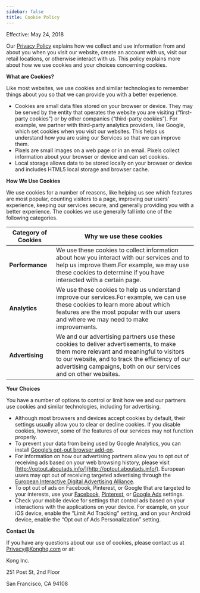 ```yaml
---
sidebar: false
title: Cookie Policy
---
```


Effective: May 24, 2018

Our [Privacy Policy](/privacy/) explains how we collect and use information from and about you when you visit our website, create an account with us, visit our retail locations, or otherwise interact with us. This policy explains more about how we use cookies and your choices concerning cookies.

**What are Cookies?**

Like most websites, we use cookies and similar technologies to remember things about you so that we can provide you with a better experience.

* Cookies are small data files stored on your browser or device. They may be served by the entity that operates the website you are visiting (“first-party cookies”) or by other companies (“third-party cookies”). For example, we partner with third-party analytics providers, like Google, which set cookies when you visit our websites. This helps us understand how you are using our Services so that we can improve them.
* Pixels are small images on a web page or in an email. Pixels collect information about your browser or device and can set cookies.
* Local storage allows data to be stored locally on your browser or device and includes HTML5 local storage and browser cache.

**How We Use Cookies**

We use cookies for a number of reasons, like helping us see which features are most popular, counting visitors to a page, improving our users’ experience, keeping our services secure, and generally providing you with a better experience. The cookies we use generally fall into one of the following categories.

| Category of Cookies | Why we use these cookies                                                                                                                                                                                                                                 |
|---------------------|----------------------------------------------------------------------------------------------------------------------------------------------------------------------------------------------------------------------------------------------------------|
| **Performance**         | We use these cookies to collect information about how you interact with our services and to help us improve them.For example, we may use these cookies to determine if you have interacted with a certain page.                                          |
| **Analytics**           | We use these cookies to help us understand improve our services.For example, we can use these cookies to learn more about which features are the most popular with our users and where we may need to make improvements.                                 |
| **Advertising**         | We and our advertising partners use these cookies to deliver advertisements, to make them more relevant and meaningful to visitors to our website, and to track the efficiency of our advertising campaigns, both on our services and on other websites. |

**Your Choices**

You have a number of options to control or limit how we and our partners use cookies and similar technologies, including for advertising.

* Although most browsers and devices accept cookies by default, their settings usually allow you to clear or decline cookies. If you disable cookies, however, some of the features of our services may not function properly.
* To prevent your data from being used by Google Analytics, you can install [Google’s opt-out browser add-on](https://tools.google.com/dlpage/gaoptout).
* For information on how our advertising partners allow you to opt out of receiving ads based on your web browsing history, please visit [http://optout.aboutads.info/](http://optout.aboutads.info/). European users may opt out of receiving targeted advertising through the [European Interactive Digital Advertising Alliance](https://www.youronlinechoices.eu/).
* To opt out of ads on Facebook, Pinterest, or Google that are targeted to your interests, use your [Facebook](https://www.facebook.com/ads/settings), [Pinterest](https://help.pinterest.com/en/articles/personalized-ads-pinterest), or [Google Ads](https://adssettings.google.com/) settings.
* Check your mobile device for settings that control ads based on your interactions with the applications on your device. For example, on your iOS device, enable the “Limit Ad Tracking” setting, and on your Android device, enable the “Opt out of Ads Personalization” setting.

**Contact Us**

If you have any questions about our use of cookies, please contact us at [Privacy@Konghq.com](mailto:Privacy@Konghq.com) or at:

Kong Inc.

251 Post St, 2nd Floor

San Francisco, CA 94108